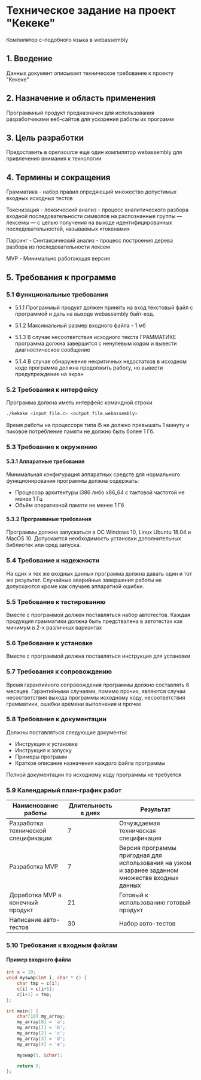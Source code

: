 # Техническое задание на проект "Кекеке"

Компилятор c-подобного языка в webassembly

## 1. Введение

Данных документ описывает техническое требование к проекту "Кекеке"

## 2. Назначение и область применения

Программный продукт предназначен для использования разработчиками веб-сайтов для ускорения работы их программ

## 3. Цель разработки

Предоставить в opensource еще один компилятор webassembly для привлечения внимания к технологии

## 4. Термины и сокращения

Грамматика - набор правил опредяющий множество допустимых входных исходных тестов

Токенизация - лексический анализ - процесс аналитического разбора входной последовательности символов на распознанные группы — лексемы — с целью получения на выходе идентифицированных последовательностей, называемых «токенами»

Парсинг - Синтаксический анализ - процесс построения дерева разбора из последовательности лексем

MVP - Минимально работающая версия

## 5. Требования к программе

### 5.1 Функциональные требования

- 5.1.1 Программый продукт должен принять на вход текстовый файл с программой и дать на выходе webassembly байт-код.

- 5.1.2 Максимальный размер входного файла - 1 мб

- 5.1.3 В случае несоответствия исходного текста ГРАММАТИКЕ программа должна завершится с ненулевым кодом и вывести диагностическое сообщение

- 5.1.4 В случае обнаружение некритичных недостатков в исходном коде программа должна продолжить работу, но вывести предупреждение на экран

### 5.2 Требования к интерфейсу

Программа должна иметь интерфейс командной строки

```sh
./kekeke <input_file.c> <output_file.webassembly>
```

Время работы на процессоре типа i5 не должно превышать 1 минуту и пиковое потребление памяти не должно быть более 1 Гб.

### 5.3 Требование к окружению

#### 5.3.1 Аппаратные требования

Минимальная конфигурация аппаратных средств для нормального функционирования программы должна содержать:

- Процессор архитектуры i386 либо x86_64 с тактовой частотой не менее 1 Гц
- Объём оперативной памяти не менее 1 Гб

#### 5.3.2 Программные требования

Программы должна запускаться в ОС Windows 10, Linux Ubuntu 18.04 и MacOS 10.
Допускается необходимость установки дополнительных библиотек или сред запуска.

### 5.4 Требование к надежности

На одих и тех же входных данных программа должна давать один и тот же результат. Случайные аварийные завершения работы не допускаются кроме как случаев аппаратной ошибки.

### 5.5 Требование к тестированию

Вместе с программой должен поставляться набор автотестов. Каждая продукция грамматики должна быть предствалена в автотестах как минимум в 2-х различных вариантах

### 5.6 Требование к установке

Вместе с программой должна поставляться инструкция для установки

### 5.7 Требования к сопровождению

Время гарантийного сопровождения программы должно составлять 6 месяцев.
Гарантийными случаями, помимо прочих, являются случаи несоответствия выхода программы исходному коду, несоответствия грамматики, ошибки времени выполнения и прочее

### 5.8 Требование к документации

Должны поставляться следующие документы:

- Инструкция к установке
- Инструкция к запуску
- Примеры программ
- Краткое описание назначения каждого файла программы

Полной документации по исходному коду программы не требуется

### 5.9 Календарный план-график работ

| Наименование работы                 | Длительность в днях | Результат                                                                                         |
| ----------------------------------- | ------------------- | ------------------------------------------------------------------------------------------------- |
| Разработка технической спецификации | 7                   | Отчуждаемая техническая спецификация                                                              |
| Разработка MVP                      | 7                   | Версия программы пригодная для использования на узком и заранее заданном множестве входных данных |
| Доработка MVP в конечный продукт    | 21                  | Готовый к использованию готовый продукт                                                           |
| Написание авто-тестов               | 30                  | Набор авто-тестов                                                                                 |


### 5.10 Требования к входным файлам

#### Пример входного файла

```C
int x = 10;
void myswap(int i, char * c) {
    char tmp = c[i];
    c[i] = c[i+1];
    c[i+1] = tmp;
};

int main() {
    char[10] my_array;
    my_array[0] = 'a';
    my_array[1] = 'b';
    my_array[2] = 'c';
    my_array[3] = 'd';
    my_array[4] = 'e';

    myswap(1, &char);

    return 0;
};

```
